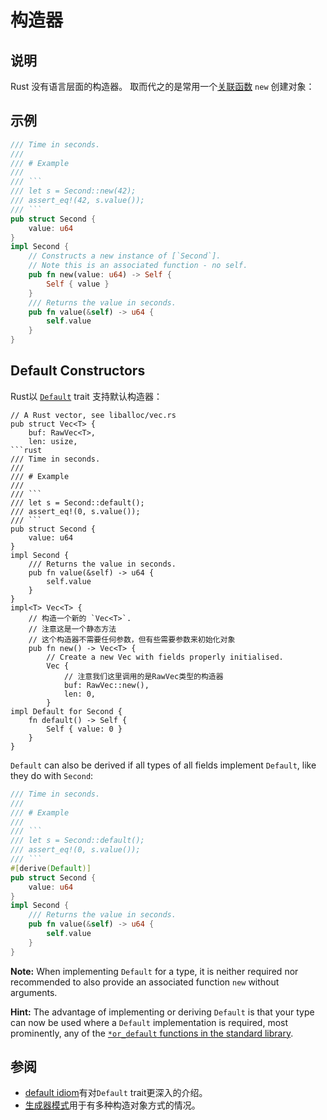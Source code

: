 # 构造器

## 说明

Rust 没有语言层面的构造器。
取而代之的是常用一个[关联函数][] `new` 创建对象：

## 示例

```rust
/// Time in seconds.
///
/// # Example
///
/// ```
/// let s = Second::new(42);
/// assert_eq!(42, s.value());
/// ```
pub struct Second {
    value: u64
}
impl Second {
    // Constructs a new instance of [`Second`].
    // Note this is an associated function - no self.
    pub fn new(value: u64) -> Self {
        Self { value }
    }
    /// Returns the value in seconds.
    pub fn value(&self) -> u64 {
        self.value
    }
}
```

## Default Constructors

Rust以 [`Default`][std-default] trait 支持默认构造器：

```rust,ignore
// A Rust vector, see liballoc/vec.rs
pub struct Vec<T> {
    buf: RawVec<T>,
    len: usize,
```rust
/// Time in seconds.
///
/// # Example
///
/// ```
/// let s = Second::default();
/// assert_eq!(0, s.value());
/// ```
pub struct Second {
    value: u64
}
impl Second {
    /// Returns the value in seconds.
    pub fn value(&self) -> u64 {
        self.value
    }
}
impl<T> Vec<T> {
    // 构造一个新的 `Vec<T>`.
    // 注意这是一个静态方法
    // 这个构造器不需要任何参数，但有些需要参数来初始化对象
	pub fn new() -> Vec<T> {
        // Create a new Vec with fields properly initialised.
        Vec {
            // 注意我们这里调用的是RawVec类型的构造器
			buf: RawVec::new(),
            len: 0,
        }
impl Default for Second {
    fn default() -> Self {
        Self { value: 0 }
    }
}
```

`Default` can also be derived if all types of all fields implement `Default`,
like they do with `Second`:

```rust
/// Time in seconds.
///
/// # Example
///
/// ```
/// let s = Second::default();
/// assert_eq!(0, s.value());
/// ```
#[derive(Default)]
pub struct Second {
    value: u64
}
impl Second {
    /// Returns the value in seconds.
    pub fn value(&self) -> u64 {
        self.value
    }
}
```

**Note:** When implementing `Default` for a type, it is neither required nor
recommended to also provide an associated function `new` without arguments.

**Hint:** The advantage of implementing or deriving `Default` is that your type
can now be used where a `Default` implementation is required, most prominently,
any of the [`*or_default` functions in the standard library][std-or-default].

## 参阅

- [default idiom](default.md)有对`Default` trait更深入的介绍。
- [生成器模式](../patterns/creational/builder.md)用于有多种构造对象方式的情况。

[关联函数]: https://doc.rust-lang.org/stable/book/ch05-03-method-syntax.html#associated-functions
[std-default]: https://doc.rust-lang.org/stable/std/default/trait.Default.html
[std-or-default]: https://doc.rust-lang.org/stable/std/?search=or_default
